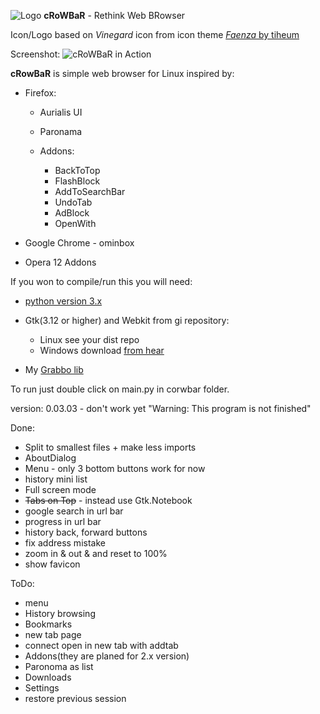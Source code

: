 ![Logo][5] **cRoWBaR** - Rethink Web BRowser

Icon/Logo based on *Vinegard* icon from icon theme [*Faenza* by tiheum][6]

Screenshot:
![cRoWBaR in Action][1]

**cRowBaR** is simple web browser for Linux inspired by:

 *  Firefox:
    * Aurialis UI
    * Paronama
    * Addons:

        * BackToTop
        * FlashBlock
        * AddToSearchBar
        * UndoTab
        * AdBlock
        * OpenWith

 * Google Chrome - ominbox
 * Opera 12 Addons

If you won to compile/run this you will need:

- [python version 3.x][2]
- Gtk(3.12 or higher) and Webkit from gi repository:

	- Linux see your dist repo
	- Windows download [from hear][3]

- My [Grabbo lib][4]

To run just double click on main.py in corwbar folder.

version: 0.03.03 - don't work yet
"Warning: This program is not finished"

Done:

* Split to smallest files + make less imports
* AboutDialog
* Menu - only 3 bottom buttons work for now
* history mini list
* Full screen mode
* ~~Tabs on Top~~ - instead use Gtk.Notebook
* google search in url bar
* progress in url bar
* history back, forward buttons
* fix address mistake
* zoom in & out & and reset to 100%
* show favicon

ToDo:

* menu
* History browsing
* Bookmarks
* new tab page
* connect open in new tab with addtab
* Addons(they are planed for 2.x version)
* Paronoma as list
* Downloads
* Settings
* restore previous session



[1]:https://raw.githubusercontent.com/jeremi360/cRoWBaR/master/shot.png
[2]:https://www.python.org/
[3]:http://sourceforge.net/projects/pygobjectwin32/files/
[4]:https://github.com/jeremi360/Grabbo
[5]:https://raw.githubusercontent.com/jeremi360/cRoWBaR/master/icons/icon.png
[6]:http://tiheum.deviantart.com/art/Faenza-Icons-173323228
